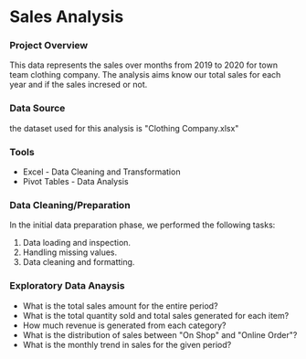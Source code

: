 # Sales Analysis

### Project Overview

This data represents the sales over months from 2019 to 2020 for town team clothing company.
The analysis aims know our total sales for each year and if the sales incresed or not.

### Data Source
the dataset used for this analysis is "Clothing Company.xlsx"

### Tools
- Excel - Data Cleaning and Transformation
- Pivot Tables - Data Analysis

### Data Cleaning/Preparation
In the initial data preparation phase, we performed the following tasks:
1. Data loading and inspection.
2. Handling missing values.
3. Data cleaning and formatting.

### Exploratory Data Anaysis
- What is the total sales amount for the entire period?
- What is the total quantity sold and total sales generated for each item?
- How much revenue is generated from each category?
- What is the distribution of sales between "On Shop" and "Online Order"?
- What is the monthly trend in sales for the given period?





